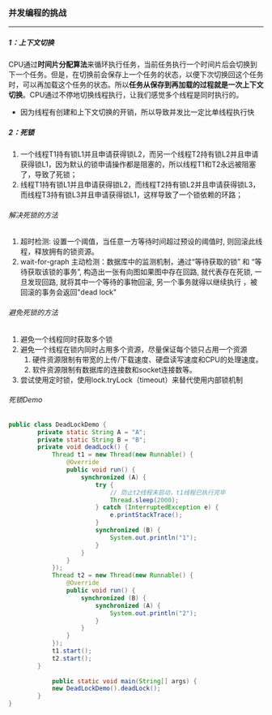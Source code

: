 ### 并发编程的挑战

------

##### 1：上下文切换

​	CPU通过**时间片分配算法**来循环执行任务，当前任务执行一个时间片后会切换到下一个任务。但是，在切换前会保存上一个任务的状态，以便下次切换回这个任务时，可以再加载这个任务的状态。所以**任务从保存到再加载的过程就是一次上下文切换**。CPU通过不停地切换线程执行，让我们感觉多个线程是同时执行的。

- 因为线程有创建和上下文切换的开销，所以导致并发比一定比单线程执行快

##### 2：死锁

1. 一个线程T1持有锁L1并且申请获得锁L2，而另一个线程T2持有锁L2并且申请获得锁L1，因为默认的锁申请操作都是阻塞的，所以线程T1和T2永远被阻塞了，导致了死锁；
2. 线程T1持有锁L1并且申请获得锁L2，而线程T2持有锁L2并且申请获得锁L3，而线程T3持有锁L3并且申请获得锁L1，这样导致了一个锁依赖的环路；

###### 解决死锁的方法

1. 超时检测: 设置一个阈值，当任意一方等待时间超过预设的阈值时, 则回滚此线程，释放拥有的锁资源。
2. wait-for-graph 主动检测：数据库中的监测机制，通过“等待获取的锁” 和 “等待获取该锁的事务”, 构造出⼀张有向图如果图中存在回路, 就代表存在死锁, 一旦发现回路, 就将其中一个等待的事物回滚, 另⼀个事务就得以继续执行 ，被回滚的事务会返回"dead lock"

###### 避免死锁的方法

1. 避免一个线程同时获取多个锁
2. 避免一个线程在锁内同时占用多个资源，尽量保证每个锁只占用一个资源
   1. 硬件资源限制有带宽的上传/下载速度、硬盘读写速度和CPU的处理速度。
   2. 软件资源限制有数据库的连接数和socket连接数等。
3. 尝试使用定时锁，使用lock.tryLock（timeout）来替代使用内部锁机制

###### 死锁Demo

```java
public class DeadLockDemo {
        private static String A = "A";
        private static String B = "B";
        private void deadLock() {
            Thread t1 = new Thread(new Runnable() {
                @Override
                public void run() {
                    synchronized (A) {
                        try {
                          	// 防止t2线程未启动，t1线程已执行完毕
                            Thread.sleep(2000);
                        } catch (InterruptedException e) {
                            e.printStackTrace();
                        }
                        synchronized (B) {
                            System.out.println("1");
                        }
                    }
                }
            });
            Thread t2 = new Thread(new Runnable() {
                @Override
                public void run() {
                    synchronized (B) {
                        synchronized (A) {
                            System.out.println("2");
                        }
                    }
                }
            });
            t1.start();
            t2.start();
        }
  
  			public static void main(String[] args) {
            new DeadLockDemo().deadLock();
        }
}
```

